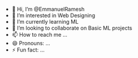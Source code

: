 - 👋 Hi, I’m @EmmanuelRamesh
- 👀 I’m interested in Web Designing
- 🌱 I’m currently learning ML
- 💞️ I’m looking to collaborate on Basic ML projects
- 📫 How to reach me ...
- 😄 Pronouns: ...
- ⚡ Fun fact: ...

<!---
EmmanuelRamesh/EmmanuelRamesh is a ✨ special ✨ repository because its `README.md` (this file) appears on your GitHub profile.
You can click the Preview link to take a look at your changes.
--->

